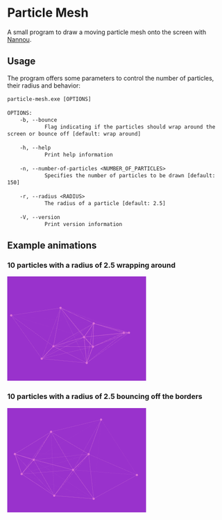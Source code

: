 # Particle Mesh

A small program to draw a moving particle mesh onto the screen with [Nannou](https://nannou.cc/).

## Usage

The program offers some parameters to control the number of particles, their radius and behavior:

```text
particle-mesh.exe [OPTIONS]

OPTIONS:
    -b, --bounce
            Flag indicating if the particles should wrap around the screen or bounce off [default: wrap around]

    -h, --help
            Print help information

    -n, --number-of-particles <NUMBER_OF_PARTICLES>
            Specifies the number of particles to be drawn [default: 150]

    -r, --radius <RADIUS>
            The radius of a particle [default: 2.5]

    -V, --version
            Print version information
```

## Example animations

### 10 particles with a radius of 2.5 wrapping around

![10 particles with a radius of 2.5 wrapping around](./docs/wrap_around_320x240.png "10 particles with a radius of 2.5 wrapping around")

### 10 particles with a radius of 2.5 bouncing off the borders

![10 particles with a radius of 2.5 bouncing off the borders](./docs/bounce_320x240.png "10 particles with a radius of 2.5 bouncing off the borders")
